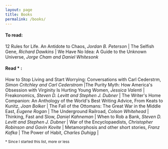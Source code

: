 ```yaml
---
layout: page
title: Books
permalink: /books/
---
```


#### To read: 
12 Rules for Life. An Antidote to Chaos, _Jordan B. Peterson_ | The Selfish
Gene, _Richard Dawkins_ | We Have No Idea: A Guide to the Unknown Universe,
_Jorge Cham and Daniel Whitesonk_ 

#### Read * : 
How to Stop Living and Start Worrying: Conversations with Carl Cederstrm,
_Simon Critchley and Carl Cederstrom_ |The Purity Myth: How America's Obsession
with Virginity Is Hurting Young Women, _Jessica Valenti_ | Freakonomics,
_Steven D. Levitt and Stephen J. Dubner_ | The Writer's Home Companion: An
Anthology of the World's Best Writing Advice, From Keats to Kunitz, _Joan
Bolker_ | The Fall of the Ottomans: The Great War in the Middle East, _Eugene
Rogan_ | The Underground Railroad, _Colson Whitehead_ | Thinking, Fast and
Slow, _Daniel Kahneman_ | When to Rob a Bank, _Steven D. Levitt and Stephen J.
Dubner_ | War of the Encyclopaedists, _Christopher Robinson and Gavin Kovite_
| Metamorphosis and other short stories, _Franz Kafka_ | The Power of Habit,
_Charles Duhigg_ |
 
<sub> * Since I started this list, more or less </sub> 
